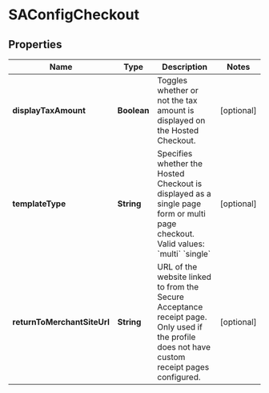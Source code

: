 
# SAConfigCheckout

## Properties
Name | Type | Description | Notes
------------ | ------------- | ------------- | -------------
**displayTaxAmount** | **Boolean** | Toggles whether or not the tax amount is displayed on the Hosted Checkout. |  [optional]
**templateType** | **String** | Specifies whether the Hosted Checkout is displayed as a single page form or multi page checkout.   Valid values:  &#x60;multi&#x60;  &#x60;single&#x60;  |  [optional]
**returnToMerchantSiteUrl** | **String** | URL of the website linked to from the Secure Acceptance receipt page. Only used if the profile does not have custom receipt pages configured. |  [optional]



